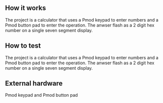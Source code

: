 <!---

This file is used to generate your project datasheet. Please fill in the information below and delete any unused
sections.

You can also include images in this folder and reference them in the markdown. Each image must be less than
512 kb in size, and the combined size of all images must be less than 1 MB.
-->

## How it works

The project is a calculator that uses a Pmod keypad to enter numbers and a Pmod button pad to enter the operation. The anwser flash as a 2 digit hex number on a single seven segment display.

## How to test

The project is a calculator that uses a Pmod keypad to enter numbers and a Pmod button pad to enter the operation. The anwser flash as a 2 digit hex number on a single seven segment display.

## External hardware

Pmod keypad and Pmod button pad
